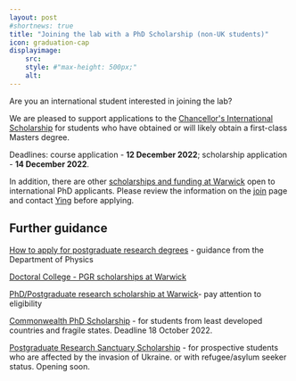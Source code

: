 ```yaml
---
layout: post
#shortnews: true
title: "Joining the lab with a PhD Scholarship (non-UK students)"
icon: graduation-cap
displayimage: 
    src: 
    style: #"max-height: 500px;"
    alt: 
---
```


Are you an international student interested in joining the lab?

We are pleased to support applications to the [Chancellor's International Scholarship](https://warwick.ac.uk/services/dc/schols_fund/scholarships_and_funding/cis ) for students who have obtained or will likely obtain a first-class Masters degree. 

Deadlines: course application - **12 December 2022**; scholarship application - **14 December 2022**.

In addition, there are other [scholarships and funding at Warwick](https://warwick.ac.uk/services/dc/schols_fund/scholarships_and_funding/) open to international PhD applicants. Please review the information on the [join](join) page and contact [Ying](mailto:w.YING.chow@warwick.ac.uk) before applying. 


## Further guidance

[How to apply for postgraduate research degrees](https://warwick.ac.uk/fac/sci/physics/admissions/postgraduate/resourcesforapplicants/) - guidance from the Department of Physics

[Doctoral College - PGR scholarships at Warwick](https://warwick.ac.uk/services/dc/schols_fund/scholarships_and_funding/)

[PhD/Postgraduate research scholarship at Warwick](https://warwick.ac.uk/study/scholarships-and-bursaries/postgraduate-research-scholarships/)- pay attention to eligibility

[Commonwealth PhD Scholarship](https://cscuk.fcdo.gov.uk/scholarships/commonwealth-phd-scholarships-for-least-developed-countries-and-fragile-states/) - for students from least developed countries and fragile states. Deadline 18 October 2022.

[Postgraduate Research Sanctuary Scholarship](https://warwick.ac.uk/services/dc/schols_fund/scholarships_and_funding/sanctuary/) - for prospective students who are affected by the invasion of Ukraine.
or with refugee/asylum seeker status. Opening soon.
